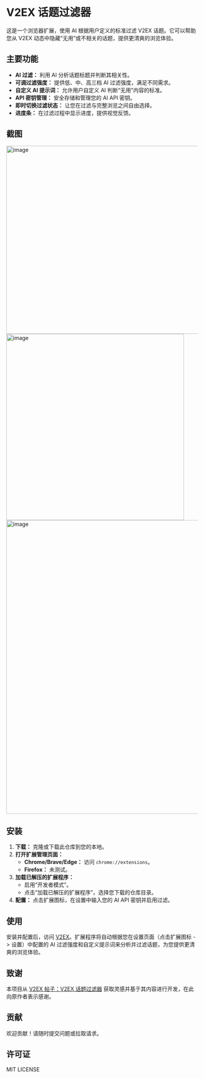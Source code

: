 # V2EX 话题过滤器

这是一个浏览器扩展，使用 AI 根据用户定义的标准过滤 V2EX 话题。它可以帮助您从 V2EX 动态中隐藏“无用”或不相关的话题，提供更清爽的浏览体验。

## 主要功能

*   **AI 过滤：** 利用 AI 分析话题标题并判断其相关性。
*   **可调过滤强度：** 提供低、中、高三档 AI 过滤强度，满足不同需求。
*   **自定义 AI 提示词：** 允许用户自定义 AI 判断“无用”内容的标准。
*   **API 密钥管理：** 安全存储和管理您的 AI API 密钥。
*   **即时切换过滤状态：** 让您在过滤与完整浏览之间自由选择。
*   **进度条：** 在过滤过程中显示进度，提供视觉反馈。

## 截图

<img width="1603" height="495" alt="image" src="https://github.com/user-attachments/assets/26a19e93-3538-4778-a4e5-879a6df21ded" />
<img width="468" height="490" alt="image" src="https://github.com/user-attachments/assets/c11f8245-6c3b-429c-922b-e09a86386c10" />
<img width="638" height="773" alt="image" src="https://github.com/user-attachments/assets/ceda9743-7707-4b89-89af-22e7b0bc3ab6" />

## 安装

1.  **下载：** 克隆或下载此仓库到您的本地。
2.  **打开扩展管理页面：**
    *   **Chrome/Brave/Edge：** 访问 `chrome://extensions`。
    *   **Firefox：** 未测试。
3.  **加载已解压的扩展程序：**
    *   启用“开发者模式”。
    *   点击“加载已解压的扩展程序”，选择您下载的仓库目录。
4.  **配置：** 点击扩展图标，在设置中输入您的 AI API 密钥并启用过滤。

## 使用

安装并配置后，访问 [V2EX](https://www.v2ex.com/)。扩展程序将自动根据您在设置页面（点击扩展图标 -> 设置）中配置的 AI 过滤强度和自定义提示词来分析并过滤话题，为您提供更清爽的浏览体验。

## 致谢

本项目从 [V2EX 帖子：V2EX 话题过滤器](https://v2ex.com/t/1143652) 获取灵感并基于其内容进行开发，在此向原作者表示感谢。

## 贡献

欢迎贡献！请随时提交问题或拉取请求。

## 许可证

MIT LICENSE
